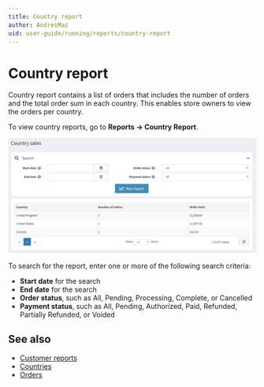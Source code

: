 ```yaml
---
title: Country report
author: AndreiMaz
uid: user-guide/running/reports/country-report
---
```

# Country report

Country report contains a list of orders that includes the number of orders and the total order sum in each country. This enables store owners to view the orders per country.

To view country reports, go to **Reports → Country Report**.

![country-report](_static/country-report/country-report.png)

To search for the report, enter one or more of the following search criteria:

* **Start date** for the search
* **End date** for the search
* **Order status**, such as All, Pending, Processing, Complete, or Cancelled
* **Payment status**, such as All, Pending, Authorized, Paid, Refunded, Partially Refunded, or Voided

## See also

* [Customer reports](xref:user-guide/running/reports/customer-reports)
* [Countries](xref:user-guide/configuring/settingup/mainstore/countries)
* [Orders](xref:user-guide/running/order-management/orders/index)

